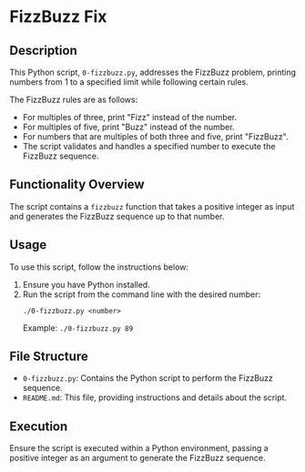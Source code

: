 # FizzBuzz Fix

## Description

This Python script, `0-fizzbuzz.py`, addresses the FizzBuzz problem, printing numbers from 1 to a specified limit while following certain rules. 

The FizzBuzz rules are as follows:
- For multiples of three, print "Fizz" instead of the number.
- For multiples of five, print "Buzz" instead of the number.
- For numbers that are multiples of both three and five, print "FizzBuzz".
- The script validates and handles a specified number to execute the FizzBuzz sequence.

## Functionality Overview
The script contains a `fizzbuzz` function that takes a positive integer as input and generates the FizzBuzz sequence up to that number.

## Usage
To use this script, follow the instructions below:
1. Ensure you have Python installed.
2. Run the script from the command line with the desired number:
   ```
   ./0-fizzbuzz.py <number>
   ```
   Example: `./0-fizzbuzz.py 89`

## File Structure
- `0-fizzbuzz.py`: Contains the Python script to perform the FizzBuzz sequence.
- `README.md`: This file, providing instructions and details about the script.

## Execution
Ensure the script is executed within a Python environment, passing a positive integer as an argument to generate the FizzBuzz sequence.
